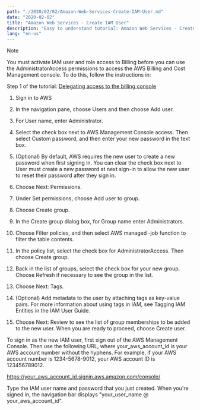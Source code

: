 ```yaml
---
path: "./2020/02/02/Amazon-Web-Services-Create-IAM-User.md"
date: "2020-02-02"
title: "Amazon Web Services - Create IAM User"
description: "Easy to understand tutorial: Amazon Web Services - Create IAM User"
lang: "en-us"
---
```


Note

You must activate IAM user and role access to Billing before you can use the AdministratorAccess permissions to access the AWS Billing and Cost Management console. To do this, follow the instructions in:

Step 1 of the tutorial: [Delegating access to the billing console](https://docs.aws.amazon.com/IAM/latest/UserGuide/tutorial_billing/)

1. Sign in to AWS

2. In the navigation pane, choose Users and then choose Add user.

3. For User name, enter Administrator.

4. Select the check box next to AWS Management Console access. Then select Custom password, and then enter your new password in the text box.

5. (Optional) By default, AWS requires the new user to create a new password when first signing in. You can clear the check box next to User must create a new password at next sign-in to allow the new user to reset their password after they sign in.

6. Choose Next: Permissions.

7. Under Set permissions, choose Add user to group.

8. Choose Create group.

9. In the Create group dialog box, for Group name enter Administrators.

10. Choose Filter policies, and then select AWS managed -job function to filter the table contents.

11. In the policy list, select the check box for AdministratorAccess. Then choose Create group.

12. Back in the list of groups, select the check box for your new group. Choose Refresh if necessary to see the group in the list.

13. Choose Next: Tags.

14. (Optional) Add metadata to the user by attaching tags as key-value pairs. For more information about using tags in IAM, see Tagging IAM Entities in the IAM User Guide.

15. Choose Next: Review to see the list of group memberships to be added to the new user. When you are ready to proceed, choose Create user.

To sign in as the new IAM user, first sign out of the AWS Management Console. Then use the following URL, where your_aws_account_id is your AWS account number without the hyphens. For example, if your AWS account number is 1234-5678-9012, your AWS account ID is 123456789012.

https://your_aws_account_id.signin.aws.amazon.com/console/

Type the IAM user name and password that you just created. When you're signed in, the navigation bar displays "your_user_name @ your_aws_account_id".
